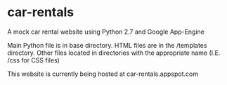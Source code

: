 car-rentals
===========

A mock car rental website using Python 2.7 and Google App-Engine

Main Python file is in base directory.  HTML files are in the /templates directory.  Other files located in
directories with the appropriate name (I.E. /css for CSS files)

This website is currently being hosted at car-rentals.appspot.com
